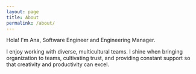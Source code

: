 ```yaml
---
layout: page
title: About
permalink: /about/
---
```


Hola!
I'm Ana, Software Engineer and Engineering Manager.

I enjoy working with diverse, multicultural teams.
I shine when bringing organization to teams, cultivating trust, and providing constant support so that creativity and productivity can excel.

[anarosas]: https://github.com/anarosas
